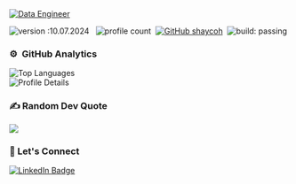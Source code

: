 
<a href="https://git.io/typing-svg">
    <img src="https://readme-typing-svg.herokuapp.com?font=Montserrat&weight=500&size=25&duration=4500&pause=500&color=F7F7F7&width=435&lines=Hello%2C+it's+Shay+Cohen;Data+Engineer" alt="Data Engineer"/>
</a>

![version :10.07.2024](https://img.shields.io/badge/version-0.3.3-informational) &nbsp;
![profile count](https://komarev.com/ghpvc/?username=shaycoh&color=red)&nbsp;
[![GitHub shaycoh](https://img.shields.io/github/followers/shaycoh?label=follow&style=social)](https://github.com/shaycoh)&nbsp;
![build: passing](https://img.shields.io/badge/build-passing-success)

### ⚙️ &nbsp;GitHub Analytics
<p align="left">
  <img src="https://github-readme-stats.vercel.app/api/top-langs?username=shaycoh&hide=javascript,html&layout=donut-vertical" alt="Top Languages"/>
  <br/>
  <img src="https://github-profile-summary-cards.vercel.app/api/cards/profile-details?username=shaycoh&theme=nord_bright" alt="Profile Details"/>
</p>

### ✍️ Random Dev Quote
![](https://quotes-github-readme.vercel.app/api?type=horizontal&theme=radical)

### 🚀 Let's Connect
<p align="left">
  <a href="https://www.linkedin.com/in/shay-coh/" target="_blank">
    <img src="https://img.shields.io/badge/LinkedIn-Connect-blue?style=for-the-badge&logo=linkedin&logoColor=white" alt="LinkedIn Badge"/>
  </a>
</p>
